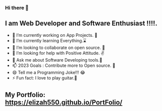 ### Hi there 👋

## I am Web Developer and Software Enthusiast !!!!.
<!--
**Elizah550/Elizah550** is a ✨ _special_ ✨ repository because its `README.md` (this file) appears on your GitHub profile. 
Here are some ideas to get you started:
-->
- 🔭 I’m currently working on App Projects. :leopard:
- 🌱 I’m currently learning Everything.:hourglass:
- 👯 I’m looking to collaborate on open source. :saxophone:
- 🤔 I’m looking for help with Positive Attitude. :v:
- 💬 Ask me about Software Developing tools.:rocket:
- 📫 2023 Goals : Contribute more to Open source. :muscle:
- 😄 Tell me a Programming Joke!!! :joy:
- ⚡ Fun fact: I love to play guitar.:guitar:
## My Portfolio: https://elizah550.github.io/PortFolio/
